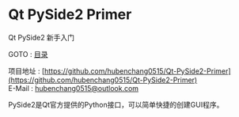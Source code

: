# Qt PySide2 Primer
Qt PySide2 新手入门

GOTO : [目录](SUMMARY.md)

项目地址 : [https://github.com/hubenchang0515/Qt-PySide2-Primer](https://github.com/hubenchang0515/Qt-PySide2-Primer)  
E-Mail : [hubenchang0515@outlook.com](mailto://hubenchang0515@outlook.com)  

PySide2是Qt官方提供的Python接口，可以简单快捷的创建GUI程序。